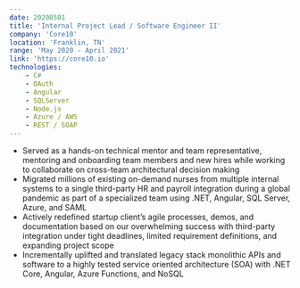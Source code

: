 ```yaml
---
date: 20200501
title: 'Internal Project Lead / Software Engineer II'
company: 'Core10'
location: 'Franklin, TN'
range: 'May 2020 - April 2021'
link: 'https://core10.io'
technologies:
    - C# 
    - OAuth
    - Angular
    - SQLServer
    - Node.js
    - Azure / AWS
    - REST / SOAP
---
```

- Served as a hands-on technical mentor and team representative, mentoring and onboarding team members and new hires while working to collaborate on cross-team architectural decision making
- Migrated millions of existing on-demand nurses from multiple internal systems to a single third-party HR and payroll integration during a global pandemic as part of a specialized team using .NET, Angular, SQL Server, Azure, and SAML
- Actively redefined startup client’s agile processes, demos, and documentation based on our overwhelming success with third-party integration under tight deadlines, limited requirement definitions, and expanding project scope
- Incrementally uplifted and translated legacy stack monolithic APIs and software to a highly tested service oriented architecture (SOA) with .NET Core, Angular, Azure Functions, and NoSQL

